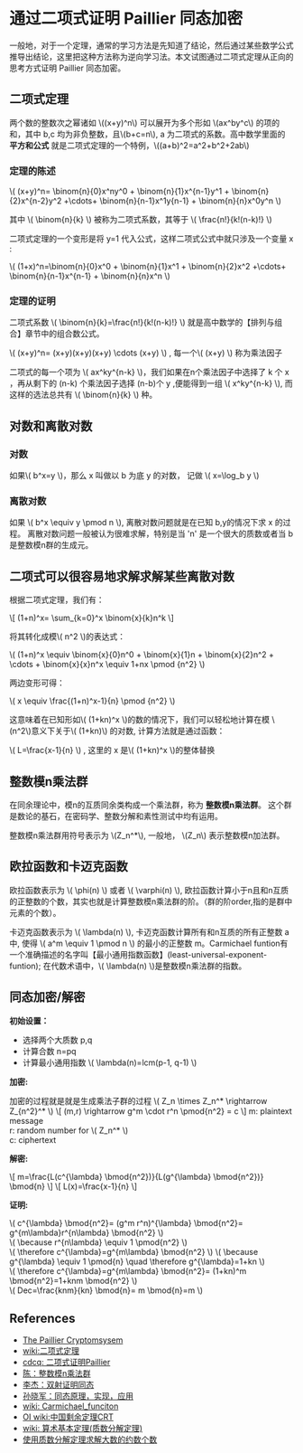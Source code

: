 # 通过二项式证明 Paillier 同态加密

一般地，对于一个定理，通常的学习方法是先知道了结论，然后通过某些数学公式推导出结论，这里把这种方法称为逆向学习法。本文试图通过二项式定理从正向的思考方式证明 Paillier 同态加密。

## 二项式定理

两个数的整数次之幂诸如 \\((x+y)^n\\) 可以展开为多个形如 \\(ax^by^c\\) 的项的和，其中 b,c 均为非负整数，且\\(b+c=n\\), a 为二项式的系数。高中数学里面的 **平方和公式** 就是二项式定理的一个特例，\\((a+b)^2=a^2+b^2+2ab\\)

### 定理的陈述

\\( (x+y)^n= \binom{n}{0}x^ny^0 + \binom{n}{1}x^{n-1}y^1 + \binom{n}{2}x^{n-2}y^2 +\cdots+ \binom{n}{n-1}x^1y{n-1} + \binom{n}{n}x^0y^n \\)

其中 \\( \binom{n}{k} \\) 被称为二项式系数，其等于 \\( \frac{n!}{k!(n-k)!} \\)

二项式定理的一个变形是将 y=1 代入公式，这样二项式公式中就只涉及一个变量 x :

\\( (1+x)^n=\binom{n}{0}x^0 + \binom{n}{1}x^1 + \binom{n}{2}x^2 +\cdots+ \binom{n}{n-1}x^{n-1} + \binom{n}{n}x^n \\)

### 定理的证明

二项式系数  \\( \binom{n}{k}=\frac{n!}{k!(n-k)!} \\) 就是高中数学的【排列与组合】章节中的组合数公式。

\\( (x+y)^n= (x+y)(x+y)(x+y) \cdots (x+y) \\) , 每一个\\( (x+y) \\) 称为乘法因子

二项式的每一个项为 \\( ax^ky^{n-k} \\)，我们如果在n个乘法因子中选择了 k 个 x ，再从剩下的 (n-k) 个乘法因子选择 (n-b)个 y ,便能得到一组 \\( x^ky^{n-k} \\), 而这样的选法总共有 \\( \binom{n}{k} \\) 种。

## 对数和离散对数

### 对数

如果\\( b^x=y \\)，那么 x 叫做以 b 为底 y 的对数， 记做 \\( x=\log_b y \\)

### 离散对数

如果 \\( b^x  \equiv y \pmod n \\), 离散对数问题就是在已知 b,y的情况下求 x 的过程。
离散对数问题一般被认为很难求解，特别是当 'n' 是一个很大的质数或者当 b 是整数模n群的生成元。

## 二项式可以很容易地求解求解某些离散对数

根据二项式定理，我们有：

\\[ (1+n)^x= \sum_{k=0}^x \binom{x}{k}n^k \\]

将其转化成模\\( n^2 \\)的表达式：

\\( (1+n)^x \equiv \binom{x}{0}n^0 + \binom{x}{1}n + \binom{x}{2}n^2 + \cdots + \binom{x}{x}n^x \equiv 1+nx \pmod {n^2} \\)

两边变形可得：

\\( x \equiv \frac{(1+n)^x-1}{n} \pmod {n^2} \\)

这意味着在已知形如\\( (1+kn)^x \\)的数的情况下，我们可以轻松地计算在模 \\(n^2\\)意义下关于\\( (1+kn)\\) 的对数, 计算方法就是通过函数：

\\( L=\frac{x-1}{n} \\) , 这里的 x 是\\( (1+kn)^x \\)的整体替换

## 整数模n乘法群

在同余理论中，模n的互质同余类构成一个乘法群，称为 **整数模n乘法群**。 这个群是数论的基石，在密码学、整数分解和素性测试中均有运用。

整数模n乘法群用符号表示为 \\(Z_n^*\\), 一般地， \\(Z_n\\) 表示整数模n加法群。

## 欧拉函数和卡迈克函数

欧拉函数表示为 \\( \phi(n) \\) 或者 \\( \varphi(n) \\), 欧拉函数计算小于n且和n互质的正整数的个数，其实也就是计算整数模n乘法群的阶。（群的阶order,指的是群中元素的个数）。

卡迈克函数表示为 \\( \lambda(n) \\), 卡迈克函数计算所有和n互质的所有正整数 a 中, 使得 \\( a^m \equiv 1 \pmod n \\) 的最小的正整数 m。Carmichael funtion有一个准确描述的名字叫【最小通用指数函数】(least-universal-exponent-funtion);
在代数术语中，\\( \lambda(n) \\)是整数模n乘法群的指数。

## 同态加密/解密

**初始设置：**

* 选择两个大质数 p,q
* 计算合数 n=pq
* 计算最小通用指数 \\( \lambda(n)=lcm(p-1, q-1) \\)

**加密:**

加密的过程就是就是生成乘法子群的过程 \\( Z_n \times Z_n^\* \rightarrow Z_{n^2}^\*  \\)
\\[ (m,r) \rightarrow g^m \cdot r^n \pmod{n^2} = c \\]
m: plaintext message \
r: random number for \\( Z_n^\* \\) \
c: ciphertext

**解密:**

\\[ m=\frac{L(c^{\lambda} \bmod{n^2})}{L(g^{\lambda} \bmod{n^2})} \bmod{n} \\]
\\[ L(x)=\frac{x-1}{n} \\]

**证明:**

\\( c^{\lambda} \bmod{n^2}= (g^m r^n)^{\lambda} \bmod{n^2}= g^{m\lambda}r^{n\lambda} \bmod{n^2} \\) \
\\( \because r^{n\lambda} \equiv 1 \pmod{n^2}  \\)  \
\\( \therefore c^{\lambda}=g^{m\lambda} \bmod{n^2} \\)
\\( \because g^{\lambda} \equiv 1 \pmod{n} \quad \therefore g^{\lambda}=1+kn \\)   \
\\( \therefore c^{\lambda}=g^{m\lambda} \bmod{n^2}= (1+kn)^m \bmod{n^2}=1+knm \bmod{n^2} \\)  \
\\( Dec=\frac{knm}{kn} \bmod{n}= m \bmod{n}=m \\)

## References

* [The Paillier Cryptomsysem](https://s68aa858fd10b80a7.jimcontent.com/download/version/0/module/4931760061/name/paillier.pdf)
* [wiki:二项式定理](https://zh.wikipedia.org/zh-hans/%E4%BA%8C%E9%A1%B9%E5%BC%8F%E5%AE%9A%E7%90%86)
* [cdcq: 二项式证明Paillier](https://cdcq.github.io/2022/04/17/20220417a/)
* [陈：整数模n乘法群](https://chenliang.org/2021/03/04/multiplicative-group-of-integers-modulo-n/)
* [李杰：双射证明同态](https://zhuanlan.zhihu.com/p/514305058)
* [孙晓军：同态原理，实现，应用](https://blog.csdn.net/gameboxer/article/details/126948240)
* [wiki: Carmichael_funciton](https://en.wikipedia.org/wiki/Carmichael_function)
* [OI wiki:中国剩余定理CRT](https://oi-wiki.org/math/number-theory/crt/)
* [wiki: 算术基本定理(质数分解定理)](https://en.wikipedia.org/wiki/Fundamental_theorem_of_arithmetic)
* [使用质数分解定理求解大数的约数个数](https://www.cnblogs.com/wkfvawl/p/9911083.html)
